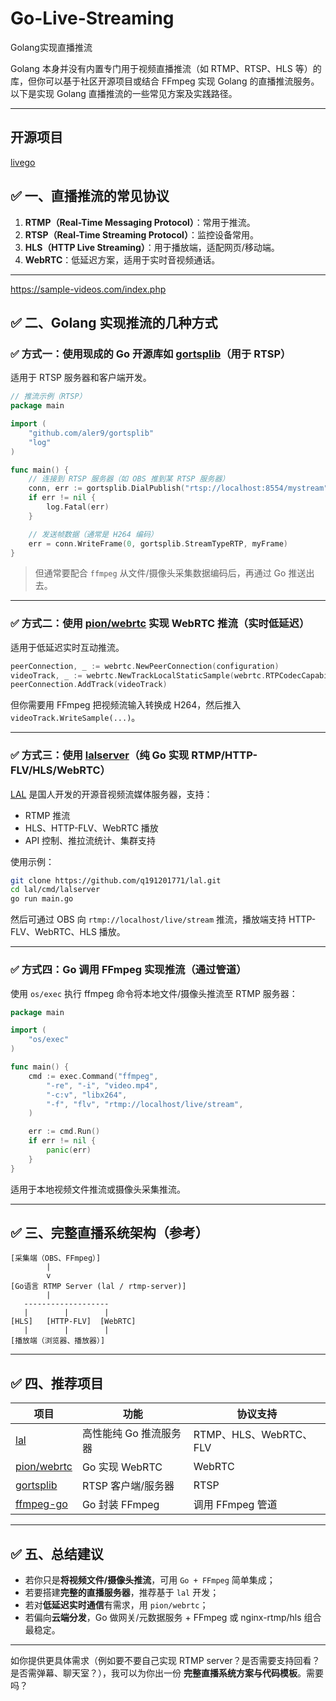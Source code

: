 # Go-Live-Streaming
Golang实现直播推流



Golang 本身并没有内置专门用于视频直播推流（如 RTMP、RTSP、HLS 等）的库，但你可以基于社区开源项目或结合 FFmpeg 实现 Golang 的直播推流服务。以下是实现 Golang 直播推流的一些常见方案及实践路径。

---

## 开源项目

[livego](https://github.com/gwuhaolin/livego)



## ✅ 一、直播推流的常见协议

1. **RTMP（Real-Time Messaging Protocol）**：常用于推流。
2. **RTSP（Real-Time Streaming Protocol）**：监控设备常用。
3. **HLS（HTTP Live Streaming）**：用于播放端，适配网页/移动端。
4. **WebRTC**：低延迟方案，适用于实时音视频通话。

---

https://sample-videos.com/index.php

## ✅ 二、Golang 实现推流的几种方式

### ✅ 方式一：使用现成的 Go 开源库如 [gortsplib](https://github.com/aler9/gortsplib)（用于 RTSP）

适用于 RTSP 服务器和客户端开发。

```go
// 推流示例（RTSP）
package main

import (
    "github.com/aler9/gortsplib"
    "log"
)

func main() {
    // 连接到 RTSP 服务器（如 OBS 推到某 RTSP 服务器）
    conn, err := gortsplib.DialPublish("rtsp://localhost:8554/mystream", gortsplib.Tracks{...})
    if err != nil {
        log.Fatal(err)
    }

    // 发送帧数据（通常是 H264 编码）
    err = conn.WriteFrame(0, gortsplib.StreamTypeRTP, myFrame)
}
```

> 但通常要配合 `ffmpeg` 从文件/摄像头采集数据编码后，再通过 Go 推送出去。

---

### ✅ 方式二：使用 [pion/webrtc](https://github.com/pion/webrtc) 实现 WebRTC 推流（实时低延迟）

适用于低延迟实时互动推流。

```go
peerConnection, _ := webrtc.NewPeerConnection(configuration)
videoTrack, _ := webrtc.NewTrackLocalStaticSample(webrtc.RTPCodecCapability{MimeType: webrtc.MimeTypeH264}, "video", "pion")
peerConnection.AddTrack(videoTrack)
```

但你需要用 FFmpeg 把视频流输入转换成 H264，然后推入 `videoTrack.WriteSample(...)`。

---

### ✅ 方式三：使用 [lalserver](https://github.com/q191201771/lal)（纯 Go 实现 RTMP/HTTP-FLV/HLS/WebRTC）

[LAL](https://github.com/q191201771/lal) 是国人开发的开源音视频流媒体服务器，支持：

* RTMP 推流
* HLS、HTTP-FLV、WebRTC 播放
* API 控制、推拉流统计、集群支持

使用示例：

```bash
git clone https://github.com/q191201771/lal.git
cd lal/cmd/lalserver
go run main.go
```

然后可通过 OBS 向 `rtmp://localhost/live/stream` 推流，播放端支持 HTTP-FLV、WebRTC、HLS 播放。

---

### ✅ 方式四：Go 调用 FFmpeg 实现推流（通过管道）

使用 `os/exec` 执行 ffmpeg 命令将本地文件/摄像头推流至 RTMP 服务器：

```go
package main

import (
	"os/exec"
)

func main() {
	cmd := exec.Command("ffmpeg",
		"-re", "-i", "video.mp4",
		"-c:v", "libx264",
		"-f", "flv", "rtmp://localhost/live/stream",
	)

	err := cmd.Run()
	if err != nil {
		panic(err)
	}
}
```

适用于本地视频文件推流或摄像头采集推流。

---

## ✅ 三、完整直播系统架构（参考）

```text
[采集端（OBS、FFmpeg）]
        |
        v
[Go语言 RTMP Server (lal / rtmp-server)]
        |
   -------------------
   |        |        |
[HLS]   [HTTP-FLV]  [WebRTC]
   |        |        |
[播放端（浏览器、播放器）]
```

---

## ✅ 四、推荐项目

| 项目                                                | 功能            | 协议支持                |
| ------------------------------------------------- | ------------- | ------------------- |
| [lal](https://github.com/q191201771/lal)          | 高性能纯 Go 推流服务器 | RTMP、HLS、WebRTC、FLV |
| [pion/webrtc](https://github.com/pion/webrtc)     | Go 实现 WebRTC  | WebRTC              |
| [gortsplib](https://github.com/aler9/gortsplib)   | RTSP 客户端/服务器  | RTSP                |
| [ffmpeg-go](https://github.com/u2takey/ffmpeg-go) | Go 封装 FFmpeg  | 调用 FFmpeg 管道        |

---

## ✅ 五、总结建议

* 若你只是**将视频文件/摄像头推流**，可用 `Go + FFmpeg` 简单集成；
* 若要搭建**完整的直播服务器**，推荐基于 `lal` 开发；
* 若对**低延迟实时通信**有需求，用 `pion/webrtc`；
* 若偏向**云端分发**，Go 做网关/元数据服务 + FFmpeg 或 nginx-rtmp/hls 组合最稳定。

---

如你提供更具体需求（例如要不要自己实现 RTMP server？是否需要支持回看？是否需弹幕、聊天室？），我可以为你出一份 **完整直播系统方案与代码模板**。需要吗？
